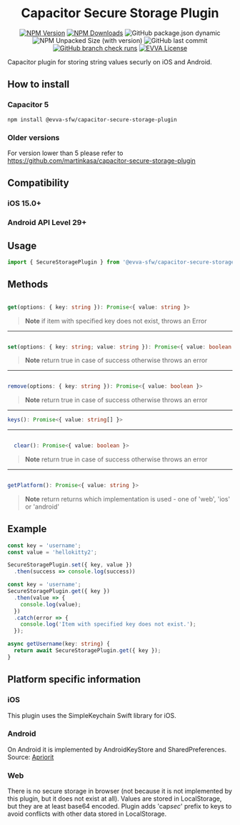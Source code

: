 <p align="center">
  <h1 align="center">Capacitor Secure Storage Plugin</h1>
</p>

<p align="center">
  <a href="https://www.npmjs.com/package/@evva-sfw/capacitor-secure-storage-plugin">
    <img alt="NPM Version" src="https://img.shields.io/npm/v/%40evva-sfw%2Fcapacitor-secure-storage-plugin"></a>
  <a href="https://www.npmjs.com/package/@evva-sfw/capacitor-secure-storage-plugin">
  <img alt="NPM Downloads" src="https://img.shields.io/npm/dy/%40evva-sfw%2Fcapacitor-secure-storage-plugin"></a>
  <img alt="GitHub package.json dynamic" src="https://img.shields.io/github/package-json/packageManager/evva-sfw/capacitor-secure-storage-plugin">
  <img alt="NPM Unpacked Size (with version)" src="https://img.shields.io/npm/unpacked-size/%40evva-sfw%2Fcapacitor-secure-storage-plugin/latest">
  <img alt="GitHub last commit" src="https://img.shields.io/github/last-commit/evva-sfw/capacitor-secure-storage-plugin">
  <a href="https://github.com/evva-sfw/capacitor-secure-storage-plugin/actions"><img alt="GitHub branch check runs" src="https://img.shields.io/github/check-runs/evva-sfw/capacitor-secure-storage-plugin/main"></a>
  <a href="LICENSE"><img src="https://img.shields.io/badge/license-EVVA_License-yellow.svg?color=fce500&logo=data:image/svg+xml;base64,PCEtLSBHZW5lcmF0ZWQgYnkgSWNvTW9vbi5pbyAtLT4KPHN2ZyB2ZXJzaW9uPSIxLjEiIHhtbG5zPSJodHRwOi8vd3d3LnczLm9yZy8yMDAwL3N2ZyIgd2lkdGg9IjY0MCIgaGVpZ2h0PSIxMDI0IiB2aWV3Qm94PSIwIDAgNjQwIDEwMjQiPgo8ZyBpZD0iaWNvbW9vbi1pZ25vcmUiPgo8L2c+CjxwYXRoIGZpbGw9IiNmY2U1MDAiIGQ9Ik02MjIuNDIzIDUxMS40NDhsLTMzMS43NDYtNDY0LjU1MmgtMjg4LjE1N2wzMjkuODI1IDQ2NC41NTItMzI5LjgyNSA0NjYuNjY0aDI3NS42MTJ6Ij48L3BhdGg+Cjwvc3ZnPgo=" alt="EVVA License"></a>

</p>

Capacitor plugin for storing string values securly on iOS and Android.

## How to install

### Capacitor 5

```
npm install @evva-sfw/capacitor-secure-storage-plugin
```

### Older versions

For version lower than 5 please refer to https://github.com/martinkasa/capacitor-secure-storage-plugin

## Compatibility

### iOS 15.0+
### Android API Level 29+

## Usage

```typescript
import { SecureStoragePlugin } from '@evva-sfw/capacitor-secure-storage-plugin';
```

## Methods

  ```ts

  get(options: { key: string }): Promise<{ value: string }>

  ```

  > **Note**
  > if item with specified key does not exist, throws an Error

  ---

  ```ts

  set(options: { key: string; value: string }): Promise<{ value: boolean }>

  ```

  > **Note**
  > return true in case of success otherwise throws an error

  ---

  ```ts

  remove(options: { key: string }): Promise<{ value: boolean }>

  ```

  > **Note**
  > return true in case of success otherwise throws an error

  ---

```ts
keys(): Promise<{ value: string[] }>
```

---

```ts

  clear(): Promise<{ value: boolean }>

  ```

  > **Note**
  > return true in case of success otherwise throws an error

  ---

  ```ts

  getPlatform(): Promise<{ value: string }>

  ```

  > **Note**
  > return returns which implementation is used - one of 'web', 'ios' or 'android'

## Example

```ts
const key = 'username';
const value = 'hellokitty2';

SecureStoragePlugin.set({ key, value })
  .then(success => console.log(success))
```

```ts
const key = 'username';
SecureStoragePlugin.get({ key })
  .then(value => {
    console.log(value);
  })
  .catch(error => {
    console.log('Item with specified key does not exist.');
  });
```

```ts
async getUsername(key: string) {
  return await SecureStoragePlugin.get({ key });
}
```

## Platform specific information

### iOS

This plugin uses the SimpleKeychain Swift library for iOS.

### Android

On Android it is implemented by AndroidKeyStore and SharedPreferences. Source: [Apriorit](https://www.apriorit.com/dev-blog/432-using-androidkeystore)

### Web

There is no secure storage in browser (not because it is not implemented by this plugin, but it does not exist at all). Values are stored in LocalStorage, but they are at least base64 encoded. Plugin adds 'cap*sec*' prefix to keys to avoid conflicts with other data stored in LocalStorage.
